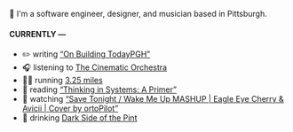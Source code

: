 👋 I'm a software engineer, designer, and musician based in Pittsburgh.

#### CURRENTLY —

* ✏️ writing [“On Building TodayPGH”](https://amoscato.com/journal/on-building-todaypgh/)
* 🎧 listening to [The Cinematic Orchestra](https://www.last.fm/music/The+Cinematic+Orchestra/_/Flite)
* 🏃‍♂️ running [3.25 miles](https://www.strava.com/activities/5007333704)
* 📘 reading [“Thinking in Systems: A Primer”](https://www.goodreads.com/book/show/18891716-thinking-in-systems)
* 🍿 watching [“Save Tonight &#x2F; Wake Me Up MASHUP | Eagle Eye Cherry &amp; Avicii | Cover by ortoPilot”](https://youtu.be/n-8VWGxN6yI)
* 🍺 drinking [Dark Side of the Pint](https://untappd.com/user/namoscato/checkin/1008162697)
